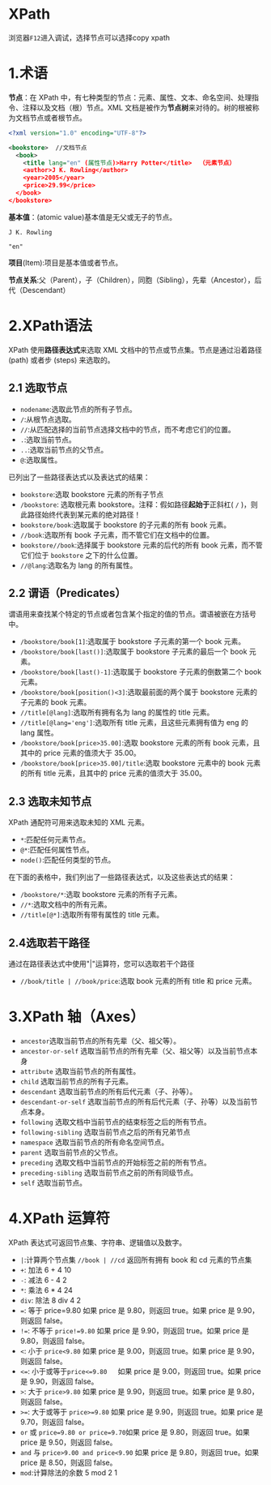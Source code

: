 # XPath
浏览器`F12`进入调试，选择节点可以选择copy xpath

# 1.术语

**节点**：在 XPath 中，有七种类型的节点：元素、属性、文本、命名空间、处理指令、注释以及文档（根）节点。XML 文档是被作为**节点树**来对待的。树的根被称为文档节点或者根节点。

```xml
<?xml version="1.0" encoding="UTF-8"?>

<bookstore>  //文档节点
  <book>
    <title lang="en" (属性节点)>Harry Potter</title>  （元素节点）
    <author>J K. Rowling</author>
    <year>2005</year>
    <price>29.99</price>
  </book>
</bookstore>
```

**基本值**：(atomic value)基本值是无父或无子的节点。

```
J K. Rowling

"en"
```

**项目**(Item):项目是基本值或者节点。

**节点关系**:父（Parent），子（Children），同胞（Sibling），先辈（Ancestor），后代（Descendant）

# 2.XPath语法
XPath 使用**路径表达式**来选取 XML 文档中的节点或节点集。节点是通过沿着路径 (path) 或者步 (steps) 来选取的。

## 2.1 选取节点

* `nodename`:选取此节点的所有子节点。
* `/`:从根节点选取。
* `//`:从匹配选择的当前节点选择文档中的节点，而不考虑它们的位置。
* `.`:选取当前节点。
* `..`:选取当前节点的父节点。
* `@`:选取属性。

已列出了一些路径表达式以及表达式的结果：

* `bookstore`:选取 bookstore 元素的所有子节点
* `/bookstore`:	选取根元素 bookstore。注释：假如路径**起始于**正斜杠( `/` )，则此路径始终代表到某元素的绝对路径！
* `bookstore/book`:选取属于 bookstore 的子元素的所有 book 元素。
* `//book`:选取所有 book 子元素，而不管它们在文档中的位置。
* `bookstore//book`:选择属于 bookstore 元素的后代的所有 book 元素，而不管它们位于 `bookstore` 之下的什么位置。
* `//@lang`:选取名为 lang 的所有属性。

## 2.2 谓语（Predicates）
谓语用来查找某个特定的节点或者包含某个指定的值的节点。谓语被嵌在方括号中。

* `/bookstore/book[1]`:选取属于 bookstore 子元素的第一个 book 元素。
* `/bookstore/book[last()]`:选取属于 bookstore 子元素的最后一个 book 元素。
* `/bookstore/book[last()-1]`:选取属于 bookstore 子元素的倒数第二个 book 元素。
* `/bookstore/book[position()<3]`:选取最前面的两个属于 bookstore 元素的子元素的 book 元素。
* `//title[@lang]`:选取所有拥有名为 lang 的属性的 title 元素。
* `//title[@lang='eng']`:选取所有 title 元素，且这些元素拥有值为 eng 的 lang 属性。
* `/bookstore/book[price>35.00]`:选取 bookstore 元素的所有 book 元素，且其中的 price 元素的值须大于 35.00。
* `/bookstore/book[price>35.00]/title`:选取 bookstore 元素中的 book 元素的所有 title 元素，且其中的 price 元素的值须大于 35.00。

## 2.3 选取未知节点
XPath 通配符可用来选取未知的 XML 元素。

* `*`:匹配任何元素节点。
* `@*`:匹配任何属性节点。
* `node()`:匹配任何类型的节点。

在下面的表格中，我们列出了一些路径表达式，以及这些表达式的结果：

* `/bookstore/*`:选取 bookstore 元素的所有子元素。
* `//*`:选取文档中的所有元素。
* `//title[@*]`:选取所有带有属性的 title 元素。

## 2.4选取若干路径
通过在路径表达式中使用"|"运算符，您可以选取若干个路径

* `//book/title | //book/price`:选取 book 元素的所有 title 和 price 元素。

# 3.XPath 轴（Axes）

* `ancestor`选取当前节点的所有先辈（父、祖父等）。
* `ancestor-or-self`	选取当前节点的所有先辈（父、祖父等）以及当前节点本身
* `attribute`	选取当前节点的所有属性。
* `child`	选取当前节点的所有子元素。
* `descendant`	选取当前节点的所有后代元素（子、孙等）。
* `descendant-or-self`	选取当前节点的所有后代元素（子、孙等）以及当前节点本身。
* `following`	选取文档中当前节点的结束标签之后的所有节点。
* `following-sibling`	选取当前节点之后的所有兄弟节点
* `namespace`	选取当前节点的所有命名空间节点。
* `parent`	选取当前节点的父节点。
* `preceding`	选取文档中当前节点的开始标签之前的所有节点。
* `preceding-sibling`	选取当前节点之前的所有同级节点。
* `self`	选取当前节点。

# 4.XPath 运算符
XPath 表达式可返回节点集、字符串、逻辑值以及数字。

* `|`:计算两个节点集	`//book | //cd`	返回所有拥有 book 和 cd 元素的节点集
* `+`:	加法	6 + 4	10
* `-`:	减法	6 - 4	2
* `*`:	乘法	6 * 4	24
* `div`:	除法	8 div 4	2
* `=`:	等于	price=9.80	如果 price 是 9.80，则返回 true。如果 price 是 9.90，则返回 false。
* `!=`:	不等于	`price!=9.80`	如果 price 是 9.90，则返回 true。如果 price 是 9.80，则返回 false。
* `<`:	小于	`price<9.80`	如果 price 是 9.00，则返回 true。如果 price 是 9.90，则返回 false。
* `<=`:	小于或等于`price<=9.80	`如果 price 是 9.00，则返回 true。如果 price 是 9.90，则返回 false。
* `>`:	大于	`price>9.80`	如果 price 是 9.90，则返回 true。如果 price 是 9.80，则返回 false。
* `>=`:	大于或等于	`price>=9.80`	如果 price 是 9.90，则返回 true。如果 price 是 9.70，则返回 false。
* `or`	或	`price=9.80 or price=9.70`如果 price 是 9.80，则返回 true。如果 price 是 9.50，则返回 false。
* `and`	与	`price>9.00 and price<9.90`	如果 price 是 9.80，则返回 true。如果 price 是 8.50，则返回 false。
* `mod`:计算除法的余数	5 mod 2	1
